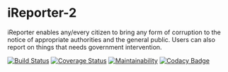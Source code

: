 # iReporter-2
iReporter enables any/every citizen to bring any form of corruption to the notice of appropriate authorities and the general public. Users can also report on things that needs government intervention.

[![Build Status](https://travis-ci.org/e-ian/iReporter-2.svg?branch=develop)](https://travis-ci.org/e-ian/iReporter-2)
[![Coverage Status](https://coveralls.io/repos/github/e-ian/iReporter-2/badge.svg?branch=ft_edit_redflag_comment%23162743809)](https://coveralls.io/github/e-ian/iReporter-2?branch=develop)
[![Maintainability](https://api.codeclimate.com/v1/badges/415eea7b716caedd97f6/maintainability)](https://codeclimate.com/github/e-ian/iReporter-2/maintainability)
[![Codacy Badge](https://api.codacy.com/project/badge/Grade/c9c629399bf34ec6bd998d28fb6a55d3)](https://www.codacy.com/app/e-ian/iReporter-2?utm_source=github.com&amp;utm_medium=referral&amp;utm_content=e-ian/iReporter-2&amp;utm_campaign=Badge_Grade)
